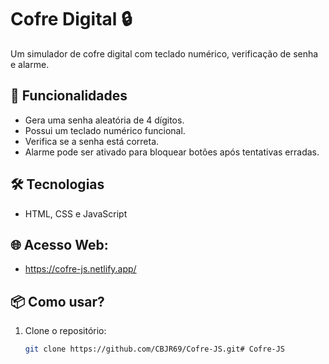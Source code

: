 # Cofre Digital 🔒

Um simulador de cofre digital com teclado numérico, verificação de senha e alarme.

## 🚀 Funcionalidades
- Gera uma senha aleatória de 4 dígitos.
- Possui um teclado numérico funcional.
- Verifica se a senha está correta.
- Alarme pode ser ativado para bloquear botões após tentativas erradas.

## 🛠 Tecnologias
- HTML, CSS e JavaScript

## 🌐 Acesso Web:

- https://cofre-js.netlify.app/

## 📦 Como usar?
1. Clone o repositório:
   ```sh
   git clone https://github.com/CBJR69/Cofre-JS.git# Cofre-JS